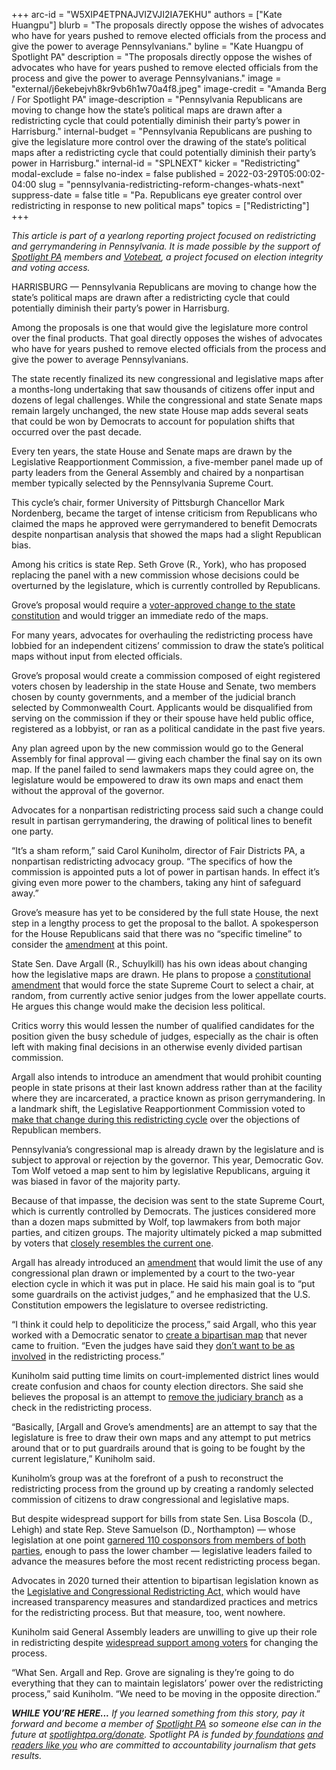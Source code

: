 +++
arc-id = "W5XIP4ETPNAJVIZVJI2IA7EKHU"
authors = ["Kate Huangpu"]
blurb = "The proposals directly oppose the wishes of advocates who have for years pushed to remove elected officials from the process and give the power to average Pennsylvanians."
byline = "Kate Huangpu of Spotlight PA"
description = "The proposals directly oppose the wishes of advocates who have for years pushed to remove elected officials from the process and give the power to average Pennsylvanians."
image = "external/j6ekebejvh8kr9vb6h1w70a4f8.jpeg"
image-credit = "Amanda Berg / For Spotlight PA"
image-description = "Pennsylvania Republicans are moving to change how the state’s political maps are drawn after a redistricting cycle that could potentially diminish their party’s power in Harrisburg."
internal-budget = "Pennsylvania Republicans are pushing to give the legislature more control over the drawing of the state’s political maps after a redistricting cycle that could potentially diminish their party’s power in Harrisburg."
internal-id = "SPLNEXT"
kicker = "Redistricting"
modal-exclude = false
no-index = false
published = 2022-03-29T05:00:02-04:00
slug = "pennsylvania-redistricting-reform-changes-whats-next"
suppress-date = false
title = "Pa. Republicans eye greater control over redistricting in response to new political maps"
topics = ["Redistricting"]
+++

<i>This article is part of a yearlong reporting project focused on redistricting and gerrymandering in Pennsylvania. It is made possible by the support of </i><a href="https://www.spotlightpa.org/"><i>Spotlight PA</i></a><i> members and </i><a href="https://votebeat.org/"><i>Votebeat</i></a><i>, a project focused on election integrity and voting access.</i>

HARRISBURG — Pennsylvania Republicans are moving to change how the state’s political maps are drawn after a redistricting cycle that could potentially diminish their party’s power in Harrisburg.

Among the proposals is one that would give the legislature more control over the final products. That goal directly opposes the wishes of advocates who have for years pushed to remove elected officials from the process and give the power to average Pennsylvanians.

The state recently finalized its new congressional and legislative maps after a months-long undertaking that saw thousands of citizens offer input and dozens of legal challenges. While the congressional and state Senate maps remain largely unchanged, the new state House map adds several seats that could be won by Democrats to account for population shifts that occurred over the past decade.

<script src="https://www.spotlightpa.org/embed.js" async></script><div data-spl-embed-version="1" data-spl-src="https://www.spotlightpa.org/embeds/newsletter/"></div>

Every ten years, the state House and Senate maps are drawn by the Legislative Reapportionment Commission, a five-member panel made up of party leaders from the General Assembly and chaired by a nonpartisan member typically selected by the Pennsylvania Supreme Court.

This cycle’s chair, former University of Pittsburgh Chancellor Mark Nordenberg, became the target of intense criticism from Republicans who claimed the maps he approved were gerrymandered to benefit Democrats despite nonpartisan analysis that showed the maps had a slight Republican bias.

Among his critics is state Rep. Seth Grove (R., York), who has proposed replacing the panel with a new commission whose decisions could be overturned by the legislature, which is currently controlled by Republicans.

Grove’s proposal would require a <a href="https://www.spotlightpa.org/news/2022/01/pennsylvania-redistricting-legislative-panel-constitutional-map/">voter-approved change to the state constitution</a> and would trigger an immediate redo of the maps.

For many years, advocates for overhauling the redistricting process have lobbied for an independent citizens’ commission to draw the state’s political maps without input from elected officials.

Grove’s proposal would create a commission composed of eight registered voters chosen by leadership in the state House and Senate, two members chosen by county governments, and a member of the judicial branch selected by Commonwealth Court. Applicants would be disqualified from serving on the commission if they or their spouse have held public office, registered as a lobbyist, or ran as a political candidate in the past five years.

Any plan agreed upon by the new commission would go to the General Assembly for final approval — giving each chamber the final say on its own map. If the panel failed to send lawmakers maps they could agree on, the legislature would be empowered to draw its own maps and enact them without the approval of the governor.

Advocates for a nonpartisan redistricting process said such a change could result in partisan gerrymandering, the drawing of political lines to benefit one party.

“It’s a sham reform,” said Carol Kuniholm, director of Fair Districts PA, a nonpartisan redistricting advocacy group. “The specifics of how the commission is appointed puts a lot of power in partisan hands. In effect it’s giving even more power to the chambers, taking any hint of safeguard away.”

Grove’s measure has yet to be considered by the full state House, the next step in a lengthy process to get the proposal to the ballot. A spokesperson for the House Republicans said that there was no “specific timeline” to consider the <a href="https://www.legis.state.pa.us/cfdocs/billinfo/billinfo.cfm?syear=2021&sInd=0&body=H&type=B&bn=2207">amendment</a> at this point.

State Sen. Dave Argall (R., Schuylkill) has his own ideas about changing how the legislative maps are drawn. He plans to propose a <a href="https://www.legis.state.pa.us/cfdocs/Legis/CSM/showMemoPublic.cfm?chamber=S&SPick=20210&cosponId=37052">constitutional amendment</a> that would force the state Supreme Court to select a chair, at random, from currently active senior judges from the lower appellate courts. He argues this change would make the decision less political.

Critics worry this would lessen the number of qualified candidates for the position given the busy schedule of judges, especially as the chair is often left with making final decisions in an otherwise evenly divided partisan commission.

Argall also intends to introduce an amendment that would prohibit counting people in state prisons at their last known address rather than at the facility where they are incarcerated, a practice known as prison gerrymandering. In a landmark shift, the Legislative Reapportionment Commission voted to <a href="https://www.spotlightpa.org/news/2021/08/pa-prison-gerrymandering-2o20-census-redistricting/">make that change during this redistricting cycle</a> over the objections of Republican members.

Pennsylvania’s congressional map is already drawn by the legislature and is subject to approval or rejection by the governor. This year, Democratic Gov. Tom Wolf vetoed a map sent to him by legislative Republicans, arguing it was biased in favor of the majority party.

Because of that impasse, the decision was sent to the state Supreme Court, which is currently controlled by Democrats. The justices considered more than a dozen maps submitted by Wolf, top lawmakers from both major parties, and citizen groups. The majority ultimately picked a map submitted by voters that <a href="https://www.spotlightpa.org/news/2022/02/pennsylvania-redistricting-congressional-map-supreme-court-pick/">closely resembles the current one</a>.

Argall has already introduced an <a href="https://www.legis.state.pa.us/cfdocs/billinfo/billinfo.cfm?syear=2021&sind=0&body=S&type=B&bn=1166">amendment</a> that would limit the use of any congressional plan drawn or implemented by a court to the two-year election cycle in which it was put in place. He said his main goal is to “put some guardrails on the activist judges,” and he emphasized that the U.S. Constitution empowers the legislature to oversee redistricting.

“I think it could help to depoliticize the process,” said Argall, who this year worked with a Democratic senator to <a href="https://www.inquirer.com/politics/election/pennsylvania-redistricting-congressional-map-sharif-street-democrats-20211209.html">create a bipartisan map</a> that never came to fruition. “Even the judges have said they <a href="https://www.inquirer.com/politics/pennsylvania/pennsylvania-supreme-court-redistricting-politics-20220301.html">don’t want to be as involved</a> in the redistricting process.”

Kuniholm said putting time limits on court-implemented district lines would create confusion and chaos for county election directors. She said she believes the proposal is an attempt to <a href="https://www.spotlightpa.org/news/2022/03/pennsylvania-congressional-map-lawsuit-independent-state-legislature-doctrine/">remove the judiciary branch</a> as a check in the redistricting process.

“Basically, [Argall and Grove’s amendments] are an attempt to say that the legislature is free to draw their own maps and any attempt to put metrics around that or to put guardrails around that is going to be fought by the current legislature,” Kuniholm said.

<script src="https://www.spotlightpa.org/embed.js" async></script><div data-spl-embed-version="1" data-spl-src="https://www.spotlightpa.org/embeds/donate/"></div>

Kuniholm’s group was at the forefront of a push to reconstruct the redistricting process from the ground up by creating a randomly selected commission of citizens to draw congressional and legislative maps.

But despite widespread support for bills from state Sen. Lisa Boscola (D., Lehigh) and state Rep. Steve Samuelson (D., Northampton) — whose legislation at one point <a href="https://www.cityandstatepa.com/politics/2018/04/pa-house-republicans-gut-and-replace-redistricting-bill/364740/">garnered 110 cosponsors from members of both parties</a>, enough to pass the lower chamber — legislative leaders failed to advance the measures before the most recent redistricting process began.

Advocates in 2020 turned their attention to bipartisan legislation known as the <a href="https://www.spotlightpa.org/news/2021/07/pa-redistricting-reform-dead-next-steps-2021/">Legislative and Congressional Redistricting Act,</a> which would have increased transparency measures and standardized practices and metrics for the redistricting process. But that measure, too, went nowhere.

Kuniholm said General Assembly leaders are unwilling to give up their role in redistricting despite <a href="https://lancasteronline.com/news/politics/pa-voters-maintain-majority-support-for-redistricting-reform-advocates-hope-to-finally-achieve-it-by/article_29a90d4e-05de-11ec-b4c8-034af6c41309.html">widespread support among voters</a> for changing the process.

“What Sen. Argall and Rep. Grove are signaling is they’re going to do everything that they can to maintain legislators’ power over the redistricting process,” said Kuniholm. “We need to be moving in the opposite direction.”

<i><b>WHILE YOU’RE HERE...</b></i><i> If you learned something from this story, pay it forward and become a member of </i><a href="https://www.spotlightpa.org/"><i>Spotlight PA</i></a><i> so someone else can in the future at </i><a href="http://spotlightpa.org/donate"><i>spotlightpa.org/donate</i></a><i>. Spotlight PA is funded by</i><a href="https://www.spotlightpa.org/support"><i> foundations</i></a><i> </i><a href="https://www.spotlightpa.org/support"><i>and readers like you</i></a><i> who are committed to accountability journalism that gets results.</i>

